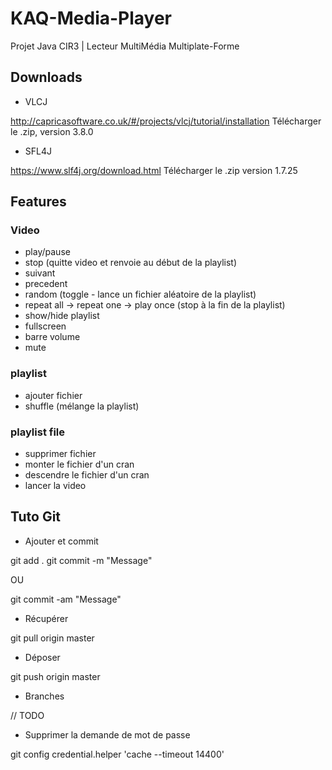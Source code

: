 # KAQ-Media-Player
Projet Java CIR3 | Lecteur MultiMédia Multiplate-Forme

## Downloads

* VLCJ

http://capricasoftware.co.uk/#/projects/vlcj/tutorial/installation
Télécharger le .zip, version 3.8.0

* SFL4J

https://www.slf4j.org/download.html
Télécharger le .zip version 1.7.25

## Features

### Video

* play/pause
* stop (quitte video et renvoie au début de la playlist)
* suivant
* precedent
* random (toggle - lance un fichier aléatoire de la playlist)
* repeat all -> repeat one -> play once (stop à la fin de la playlist)
* show/hide playlist
* fullscreen
* barre volume
* mute

### playlist

* ajouter fichier
* shuffle (mélange la playlist)

### playlist file

* supprimer fichier
* monter le fichier d'un cran
* descendre le fichier d'un cran
* lancer la video

## Tuto Git 

* Ajouter et commit

git add .
git commit -m "Message"

OU

git commit -am "Message"

* Récupérer

git pull origin master

* Déposer

git push origin master

* Branches

// TODO

* Supprimer la demande de mot de passe

git config credential.helper 'cache --timeout 14400'

